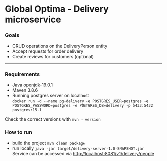 # Global Optima - Delivery microservice
### Goals
- CRUD operations on the DeliveryPerson entity
- Accept requests for order delivery
- Create reviews for customers (optional)

---

### Requirements
- Java openjdk-19.0.1
- Maven 3.8.6
- Running postgres server on localhost  
  `docker run -d --name pg-delivery -e POSTGRES_USER=postgres -e POSTGRES_PASSWORD=postgres -e POSTGRES_DB=delivery -p 5433:5432 postgres:15.1`


Check the correct versions with `mvn --version`

### How to run
- build the project `mvn clean package`
- run locally `java -jar target/delivery-server-1.0-SNAPSHOT.jar`  
  Service can be accessed via [http://localhost:8081/v1/delivery/people](http://localhost:8081/v1/delivery/people)

